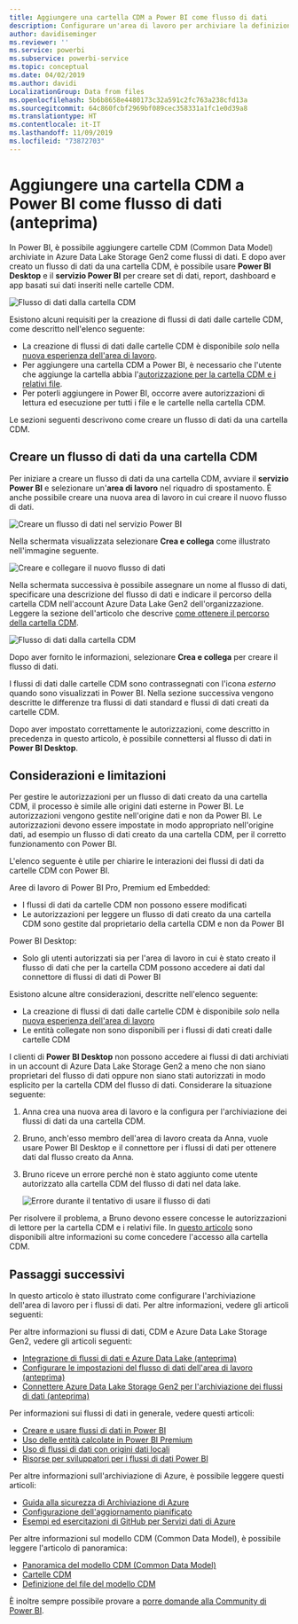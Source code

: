 ```yaml
---
title: Aggiungere una cartella CDM a Power BI come flusso di dati
description: Configurare un'area di lavoro per archiviare la definizione del flusso di dati e i file di dati in Azure Data Lake Storage Gen2
author: davidiseminger
ms.reviewer: ''
ms.service: powerbi
ms.subservice: powerbi-service
ms.topic: conceptual
ms.date: 04/02/2019
ms.author: davidi
LocalizationGroup: Data from files
ms.openlocfilehash: 5b6b8658e4480173c32a591c2fc763a238cfd13a
ms.sourcegitcommit: 64c860fcbf2969bf089cec358331a1fc1e0d39a8
ms.translationtype: HT
ms.contentlocale: it-IT
ms.lasthandoff: 11/09/2019
ms.locfileid: "73872703"
---
```

# <a name="add-a-cdm-folder-to-power-bi-as-a-dataflow-preview"></a>Aggiungere una cartella CDM a Power BI come flusso di dati (anteprima)

In Power BI, è possibile aggiungere cartelle CDM (Common Data Model) archiviate in Azure Data Lake Storage Gen2 come flussi di dati. E dopo aver creato un flusso di dati da una cartella CDM, è possibile usare **Power BI Desktop** e il **servizio Power BI** per creare set di dati, report, dashboard e app basati sui dati inseriti nelle cartelle CDM.

![Flusso di dati dalla cartella CDM](media/service-dataflows-add-cdm-folder/dataflow-from-cdm-folder_01.jpg)

Esistono alcuni requisiti per la creazione di flussi di dati dalle cartelle CDM, come descritto nell'elenco seguente:

* La creazione di flussi di dati dalle cartelle CDM è disponibile *solo* nella [nuova esperienza dell'area di lavoro](service-create-the-new-workspaces.md). 
* Per aggiungere una cartella CDM a Power BI, è necessario che l'utente che aggiunge la cartella abbia l'[autorizzazione per la cartella CDM e i relativi file](https://go.microsoft.com/fwlink/?linkid=2029121).
* Per poterli aggiungere in Power BI, occorre avere autorizzazioni di lettura ed esecuzione per tutti i file e le cartelle nella cartella CDM.

Le sezioni seguenti descrivono come creare un flusso di dati da una cartella CDM.

## <a name="create-a-dataflow-from-a-cdm-folder"></a>Creare un flusso di dati da una cartella CDM

Per iniziare a creare un flusso di dati da una cartella CDM, avviare il **servizio Power BI** e selezionare un'**area di lavoro** nel riquadro di spostamento. È anche possibile creare una nuova area di lavoro in cui creare il nuovo flusso di dati.

![Creare un flusso di dati nel servizio Power BI](media/service-dataflows-add-cdm-folder/dataflow-from-cdm-folder_02.jpg)

Nella schermata visualizzata selezionare **Crea e collega** come illustrato nell'immagine seguente.

![Creare e collegare il nuovo flusso di dati](media/service-dataflows-add-cdm-folder/dataflow-from-cdm-folder_03.jpg)

Nella schermata successiva è possibile assegnare un nome al flusso di dati, specificare una descrizione del flusso di dati e indicare il percorso della cartella CDM nell'account Azure Data Lake Gen2 dell'organizzazione. Leggere la sezione dell'articolo che descrive [come ottenere il percorso della cartella CDM](service-dataflows-configure-workspace-storage-settings.md#get-the-uri-of-stored-dataflow-files). 

![Flusso di dati dalla cartella CDM](media/service-dataflows-add-cdm-folder/dataflow-from-cdm-folder_01.jpg)

Dopo aver fornito le informazioni, selezionare **Crea e collega** per creare il flusso di dati.

I flussi di dati dalle cartelle CDM sono contrassegnati con l'icona *esterno* quando sono visualizzati in Power BI. Nella sezione successiva vengono descritte le differenze tra flussi di dati standard e flussi di dati creati da cartelle CDM.

Dopo aver impostato correttamente le autorizzazioni, come descritto in precedenza in questo articolo, è possibile connettersi al flusso di dati in **Power BI Desktop**.


## <a name="considerations-and-limitations"></a>Considerazioni e limitazioni

Per gestire le autorizzazioni per un flusso di dati creato da una cartella CDM, il processo è simile alle origini dati esterne in Power BI. Le autorizzazioni vengono gestite nell'origine dati e non da Power BI. Le autorizzazioni devono essere impostate in modo appropriato nell'origine dati, ad esempio un flusso di dati creato da una cartella CDM, per il corretto funzionamento con Power BI.

L'elenco seguente è utile per chiarire le interazioni dei flussi di dati da cartelle CDM con Power BI.

Aree di lavoro di Power BI Pro, Premium ed Embedded:
* I flussi di dati da cartelle CDM non possono essere modificati
* Le autorizzazioni per leggere un flusso di dati creato da una cartella CDM sono gestite dal proprietario della cartella CDM e non da Power BI

Power BI Desktop:
* Solo gli utenti autorizzati sia per l'area di lavoro in cui è stato creato il flusso di dati che per la cartella CDM possono accedere ai dati dal connettore di flussi di dati di Power BI


Esistono alcune altre considerazioni, descritte nell'elenco seguente:

* La creazione di flussi di dati dalle cartelle CDM è disponibile *solo* nella [nuova esperienza dell'area di lavoro](service-create-the-new-workspaces.md)
* Le entità collegate non sono disponibili per i flussi di dati creati dalle cartelle CDM


I clienti di **Power BI Desktop** non possono accedere ai flussi di dati archiviati in un account di Azure Data Lake Storage Gen2 a meno che non siano proprietari del flusso di dati oppure non siano stati autorizzati in modo esplicito per la cartella CDM del flusso di dati. Considerare la situazione seguente:

1.  Anna crea una nuova area di lavoro e la configura per l'archiviazione dei flussi di dati da una cartella CDM.
2.  Bruno, anch'esso membro dell'area di lavoro creata da Anna, vuole usare Power BI Desktop e il connettore per i flussi di dati per ottenere dati dal flusso creato da Anna.
3.  Bruno riceve un errore perché non è stato aggiunto come utente autorizzato alla cartella CDM del flusso di dati nel data lake.

    ![Errore durante il tentativo di usare il flusso di dati](media/service-dataflows-configure-workspace-storage-settings/dataflow-storage-settings_08.jpg)

Per risolvere il problema, a Bruno devono essere concesse le autorizzazioni di lettore per la cartella CDM e i relativi file. In [questo articolo](https://go.microsoft.com/fwlink/?linkid=2029121) sono disponibili altre informazioni su come concedere l'accesso alla cartella CDM.


## <a name="next-steps"></a>Passaggi successivi

In questo articolo è stato illustrato come configurare l'archiviazione dell'area di lavoro per i flussi di dati. Per altre informazioni, vedere gli articoli seguenti:

Per altre informazioni su flussi di dati, CDM e Azure Data Lake Storage Gen2, vedere gli articoli seguenti:

* [Integrazione di flussi di dati e Azure Data Lake (anteprima)](service-dataflows-azure-data-lake-integration.md)
* [Configurare le impostazioni del flusso di dati dell'area di lavoro (anteprima)](service-dataflows-configure-workspace-storage-settings.md)
* [Connettere Azure Data Lake Storage Gen2 per l'archiviazione dei flussi di dati (anteprima)](service-dataflows-connect-azure-data-lake-storage-gen2.md)

Per informazioni sui flussi di dati in generale, vedere questi articoli:

* [Creare e usare flussi di dati in Power BI](service-dataflows-create-use.md)
* [Uso delle entità calcolate in Power BI Premium](service-dataflows-computed-entities-premium.md)
* [Uso di flussi di dati con origini dati locali](service-dataflows-on-premises-gateways.md)
* [Risorse per sviluppatori per i flussi di dati Power BI](service-dataflows-developer-resources.md)

Per altre informazioni sull'archiviazione di Azure, è possibile leggere questi articoli:
* [Guida alla sicurezza di Archiviazione di Azure](https://docs.microsoft.com/azure/storage/common/storage-security-guide)
* [Configurazione dell'aggiornamento pianificato](refresh-scheduled-refresh.md)
* [Esempi ed esercitazioni di GitHub per Servizi dati di Azure](https://aka.ms/cdmadstutorial)

Per altre informazioni sul modello CDM (Common Data Model), è possibile leggere l'articolo di panoramica:
* [Panoramica del modello CDM (Common Data Model)](https://docs.microsoft.com/powerapps/common-data-model/overview)
* [Cartelle CDM](https://go.microsoft.com/fwlink/?linkid=2045304)
* [Definizione del file del modello CDM](https://go.microsoft.com/fwlink/?linkid=2045521)

È inoltre sempre possibile provare a [porre domande alla Community di Power BI](https://community.powerbi.com/).

